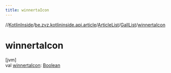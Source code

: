```yaml
---
title: winnertaIcon
---
```

//[KotlinInside](../../../../index.html)/[be.zvz.kotlininside.api.article](../../index.html)/[ArticleList](../index.html)/[GallList](index.html)/[winnertaIcon](winnerta-icon.html)



# winnertaIcon



[jvm]\
val [winnertaIcon](winnerta-icon.html): [Boolean](https://kotlinlang.org/api/latest/jvm/stdlib/kotlin/-boolean/index.html)




